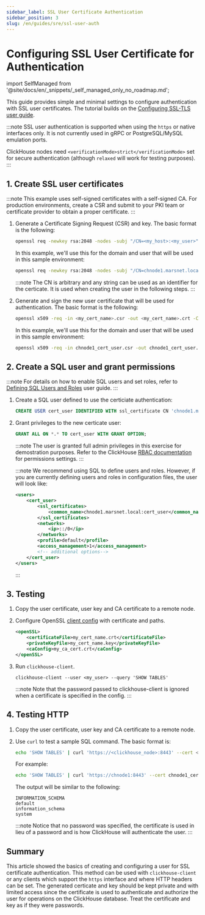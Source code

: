 ```yaml
---
sidebar_label: SSL User Certificate Authentication
sidebar_position: 3
slug: /en/guides/sre/ssl-user-auth
---
```


# Configuring SSL User Certificate for Authentication
import SelfManaged from '@site/docs/en/_snippets/_self_managed_only_no_roadmap.md';

<SelfManaged />

This guide provides simple and minimal settings to configure authentication with SSL user certificates. The tutorial builds on the [Configuring SSL-TLS user guide](../configuring-ssl.md).

:::note
SSL user authentication is supported when using the `https` or native interfaces only.
It is not currently used in gRPC or PostgreSQL/MySQL emulation ports.

ClickHouse nodes need `<verificationMode>strict</verificationMode>` set for secure authentication (although `relaxed` will work for testing purposes).
:::

## 1. Create SSL user certificates

:::note
This example uses self-signed certificates with a self-signed CA. For production environments, create a CSR and submit to your PKI team or certificate provider to obtain a proper certificate.
:::


1. Generate a Certificate Signing Request (CSR) and key. The basic format is the following:
    ```bash
    openssl req -newkey rsa:2048 -nodes -subj "/CN=<my_host>:<my_user>"  -keyout <my_cert_name>.key -out <my_cert_name>.csr
    ```
    In this example, we'll use this for the domain and user that will be used in this sample environment:
    ```bash
    openssl req -newkey rsa:2048 -nodes -subj "/CN=chnode1.marsnet.local:cert_user"  -keyout chnode1_cert_user.key -out chnode1_cert_user.csr
    ```
    :::note
    The CN is arbitrary and any string can be used as an identifier for the certicate. It is used when creating the user in the following steps.
    :::

2.  Generate and sign the new user certificate that will be used for authentication. The basic format is the following:
    ```bash
    openssl x509 -req -in <my_cert_name>.csr -out <my_cert_name>.crt -CAcreateserial -CA <my_ca_cert>.crt -CAkey <my_ca_cert>.key -days 365
    ```
    In this example, we'll use this for the domain and user that will be used in this sample environment:
    ```bash
    openssl x509 -req -in chnode1_cert_user.csr -out chnode1_cert_user.crt -CAcreateserial -CA marsnet_ca.crt -CAkey marsnet_ca.key -days 365
    ```

## 2. Create a SQL user and grant permissions

:::note
For details on how to enable SQL users and set roles, refer to [Defining SQL Users and Roles](index.md) user guide.
:::

1. Create a SQL user defined to use the certiciate authentication:
    ```sql
    CREATE USER cert_user IDENTIFIED WITH ssl_certificate CN 'chnode1.marsnet.local:cert_user';
    ```

2. Grant privileges to the new certicate user:
    ```sql
    GRANT ALL ON *.* TO cert_user WITH GRANT OPTION;
    ```
    :::note
    The user is granted full admin privileges in this exercise for demostration purposes. Refer to the ClickHouse [RBAC documentation](/docs/en/guides/sre/user-management/index.md) for permissions settings.
    :::

    :::note
    We recommend using SQL to define users and roles. However, if you are currently defining users and roles in configuration files, the user will look like:
    ```xml
    <users>
        <cert_user>
            <ssl_certificates>
                <common_name>chnode1.marsnet.local:cert_user</common_name>
            </ssl_certificates>
            <networks>
                <ip>::/0</ip>
            </networks>
            <profile>default</profile>
            <access_management>1</access_management>
            <!-- additional options-->
        </cert_user>
    </users>
    ```
    :::


## 3. Testing

1. Copy the user certificate, user key and CA certificate to a remote node.

2. Configure OpenSSL [client config](/docs/en/interfaces/cli.md#configuration_files) with certificate and paths.

    ```xml
    <openSSL>
        <certificateFile>my_cert_name.crt</certificateFile>
        <privateKeyFile>my_cert_name.key</privateKeyFile>
        <caConfig>my_ca_cert.crt</caConfig>
    </openSSL>
    ```

3. Run `clickhouse-client`.
    ```
    clickhouse-client --user <my_user> --query 'SHOW TABLES'
    ```
    :::note
    Note that the password passed to clickhouse-client is ignored when a certificate is specified in the config.
    :::


## 4. Testing HTTP

1. Copy the user certificate, user key and CA certificate to a remote node.

2. Use `curl` to test a sample SQL command. The basic format is:
    ```bash
    echo 'SHOW TABLES' | curl 'https://<clickhouse_node>:8443' --cert <my_cert_name>.crt --key <my_cert_name>.key --cacert <my_ca_cert>.crt -H "X-ClickHouse-SSL-Certificate-Auth: on" -H "X-ClickHouse-User: <my_user>" --data-binary @-
    ```
    For example:
    ```bash
    echo 'SHOW TABLES' | curl 'https://chnode1:8443' --cert chnode1_cert_user.crt --key chnode1_cert_user.key --cacert marsnet_ca.crt -H "X-ClickHouse-SSL-Certificate-Auth: on" -H "X-ClickHouse-User: cert_user" --data-binary @-
    ```
    The output will be similar to the following:
    ```response
    INFORMATION_SCHEMA
    default
    information_schema
    system
    ```
    :::note
    Notice that no password was specified, the certificate is used in lieu of a password and is how ClickHouse will authenticate the user.
    :::


## Summary

This article showed the basics of creating and configuring a user for SSL certificate authentication. This method can be used with `clickhouse-client` or any clients which support the `https` interface and where HTTP headers can be set. The generated certicate and key should be kept private and with limited access since the certificate is used to authenticate and authorize the user for operations on the ClickHouse database. Treat the certificate and key as if they were passwords.
